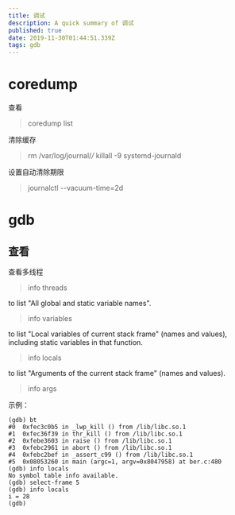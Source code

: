 ```yaml
---
title: 调试
description: A quick summary of 调试
published: true
date: 2019-11-30T01:44:51.339Z
tags: gdb
---
```


coredump
===
查看
>coredump list

清除缓存
>rm /var/log/journal/*/*
killall -9 systemd-journald

设置自动清除期限
>journalctl --vacuum-time=2d

gdb
===
查看
---
查看多线程
>info threads

to list "All global and static variable names".
>info variables 

to list "Local variables of current stack frame" (names and values), including static variables in that function.
>info locals

to list "Arguments of the current stack frame" (names and values).
>info args

示例：
```
(gdb) bt
#0  0xfec3c0b5 in _lwp_kill () from /lib/libc.so.1
#1  0xfec36f39 in thr_kill () from /lib/libc.so.1
#2  0xfebe3603 in raise () from /lib/libc.so.1
#3  0xfebc2961 in abort () from /lib/libc.so.1
#4  0xfebc2bef in _assert_c99 () from /lib/libc.so.1
#5  0x08053260 in main (argc=1, argv=0x8047958) at ber.c:480
(gdb) info locals
No symbol table info available.
(gdb) select-frame 5
(gdb) info locals
i = 28
(gdb) 
```
